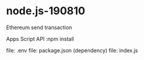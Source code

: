 # node.js-190810
Ethereum send transaction

Apps Script API
:npm install


file: .env
file: package.json (dependency)
file: index.js

